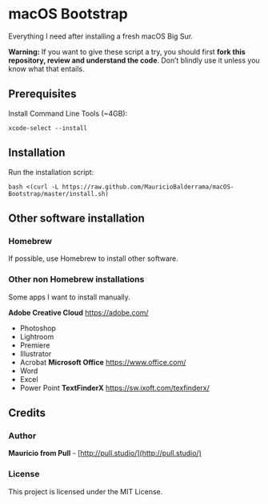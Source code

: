 # macOS Bootstrap
Everything I need after installing a fresh macOS Big Sur.

**Warning:** If you want to give these script a try, you should first **fork this repository, review and understand the code**.
Don’t blindly use it unless you know what that entails.

## Prerequisites
Install Command Line Tools (~4GB):
```
xcode-select --install
```

## Installation
Run the installation script:
``` 
bash <(curl -L https://raw.github.com/MauricioBalderrama/macOS-Bootstrap/master/install.sh)
```

## Other software installation

### Homebrew
If possible, use Homebrew to install other software.

### Other non Homebrew installations 
Some apps I want to install manually.

**Adobe Creative Cloud** https://adobe.com/
* Photoshop
* Lightroom
* Premiere
* Illustrator
* Acrobat
**Microsoft Office** https://www.office.com/
* Word
* Excel
* Power Point
**TextFinderX** https://sw.ixoft.com/texfinderx/

## Credits

### Author
**Mauricio from Pull** - [http://pull.studio/](http://pull.studio/)

### License
This project is licensed under the MIT License.
